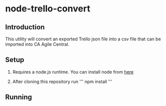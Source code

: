 # node-trello-convert

## Introduction
This utility will convert an exported Trello json file into a csv file that can be imported into CA Agile Central.

## Setup

1. Requires a node.js runtime. You can install node from [here](https://nodejs.org/en/)

2. After cloning this repository run 
'''
npm install
'''


## Running

